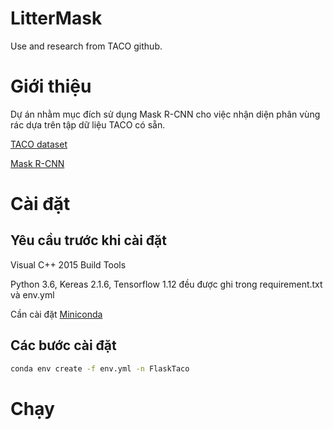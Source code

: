 # LitterMask

Use and research from TACO github.
# Giới thiệu
Dự án nhằm mục đích sử dụng Mask R-CNN cho việc nhận diện phân vùng rác dựa trên tập dữ liệu TACO có sẵn.

[TACO dataset](https://github.com/pedropro/TACO.git)

[Mask R-CNN](https://github.com/matterport/Mask_RCNN)
# Cài đặt
## Yêu cầu trước khi cài đặt
Visual C++ 2015 Build Tools

Python 3.6, Kereas 2.1.6, Tensorflow 1.12 đều được ghi trong requirement.txt và env.yml

Cần cài đặt [Miniconda](https://docs.conda.io/en/latest/miniconda.html)

## Các bước cài đặt
```Bash
conda env create -f env.yml -n FlaskTaco

```
# Chạy